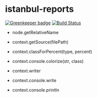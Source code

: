 # istanbul-reports

[![Greenkeeper badge](https://badges.greenkeeper.io/istanbuljs/istanbul-reports.svg)](https://greenkeeper.io/)
[![Build Status](https://travis-ci.org/istanbuljs/istanbul-reports.svg?branch=main)](https://travis-ci.org/istanbuljs/istanbul-reports)

- node.getRelativeName

- context.getSource(filePath)
- context.classForPercent(type, percent)
- context.console.colorize(str, class)
- context.writer
- context.console.write
- context.console.println
